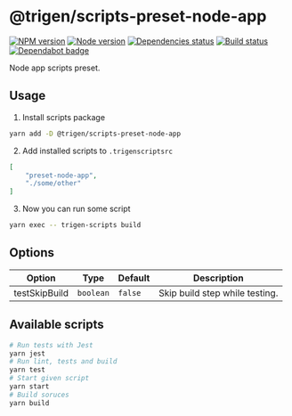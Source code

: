 # @trigen/scripts-preset-node-app

[![NPM version][npm]][npm-url]
[![Node version][node]][node-url]
[![Dependencies status][deps]][deps-url]
[![Build status][build]][build-url]
[![Dependabot badge][dependabot]][dependabot-url]

[npm]: https://img.shields.io/npm/v/%40trigen/scripts-preset-node-app.svg
[npm-url]: https://www.npmjs.com/package/@trigen/scripts-preset-node-app

[node]: https://img.shields.io/node/v/%40trigen/scripts-preset-node-app.svg
[node-url]: https://nodejs.org

[deps]: https://david-dm.org/TrigenSoftware/scripts.svg?path=packages/scripts-preset-node-app
[deps-url]: https://david-dm.org/TrigenSoftware/scripts?path=packages/scripts-preset-node-app

[build]: https://img.shields.io/github/workflow/status/TrigenSoftware/scripts/CI.svg
[build-url]: https://github.com/TrigenSoftware/scripts/actions

[dependabot]: https://api.dependabot.com/badges/status?host=github&repo=TrigenSoftware/scripts
[dependabot-url]: https://dependabot.com/

Node app scripts preset.

## Usage

1. Install scripts package

```bash
yarn add -D @trigen/scripts-preset-node-app
```

2. Add installed scripts to `.trigenscriptsrc`

```json
[
    "preset-node-app",
    "./some/other"
]
```

3. Now you can run some script

```bash
yarn exec -- trigen-scripts build
```

## Options

| Option | Type | Default | Description |
|--------|------|---------|-------------|
| testSkipBuild | `boolean` | `false` | Skip build step while testing. |

## Available scripts

```bash
# Run tests with Jest
yarn jest
# Run lint, tests and build
yarn test
# Start given script
yarn start
# Build soruces
yarn build
```
